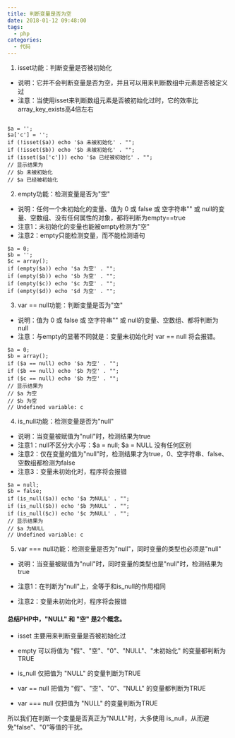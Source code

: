 ```yaml
---
title: 判断变量是否为空
date: 2018-01-12 09:48:00
tags:
  - php
categories:
  - 代码
---
```

1. isset功能：判断变量是否被初始化
* 说明：它并不会判断变量是否为空，并且可以用来判断数组中元素是否被定义过
* 注意：当使用isset来判断数组元素是否被初始化过时，它的效率比array_key_exists高4倍左右
```

$a = '';
$a['c'] = '';
if (!isset($a)) echo '$a 未被初始化' . "";
if (!isset($b)) echo '$b 未被初始化' . "";
if (isset($a['c'])) echo '$a 已经被初始化' . "";
// 显示结果为
// $b 未被初始化
// $a 已经被初始化
```
2. empty功能：检测变量是否为"空"
* 说明：任何一个未初始化的变量、值为 0 或 false 或 空字符串"" 或 null的变量、空数组、没有任何属性的对象，都将判断为empty==true
* 注意1：未初始化的变量也能被empty检测为"空"
* 注意2：empty只能检测变量，而不能检测语句
```
$a = 0;
$b = '';
$c = array();
if (empty($a)) echo '$a 为空' . "";
if (empty($b)) echo '$b 为空' . "";
if (empty($c)) echo '$c 为空' . "";
if (empty($d)) echo '$d 为空' . "";
```
3. var == null功能：判断变量是否为"空"
* 说明：值为 0 或 false 或 空字符串"" 或 null的变量、空数组、都将判断为 null
* 注意：与empty的显著不同就是：变量未初始化时 var == null 将会报错。
```
$a = 0;
$b = array();
if ($a == null) echo '$a 为空' . "";
if ($b == null) echo '$b 为空' . "";
if ($c == null) echo '$b 为空' . "";
// 显示结果为
// $a 为空
// $b 为空
// Undefined variable: c
```
4. is_null功能：检测变量是否为"null"
* 说明：当变量被赋值为"null"时，检测结果为true
* 注意1：null不区分大小写：$a = null; $a = NULL 没有任何区别
* 注意2：仅在变量的值为"null"时，检测结果才为true，0、空字符串、false、空数组都检测为false
* 注意3：变量未初始化时，程序将会报错
```
$a = null;
$b = false;
if (is_null($a)) echo '$a 为NULL' . "";
if (is_null($b)) echo '$b 为NULL' . "";
if (is_null($c)) echo '$c 为NULL' . "";
// 显示结果为
// $a 为NULL
// Undefined variable: c
```
5. var === null功能：检测变量是否为"null"，同时变量的类型也必须是"null"

* 说明：当变量被赋值为"null"时，同时变量的类型也是"null"时，检测结果为true

* 注意1：在判断为"null"上，全等于和is_null的作用相同

* 注意2：变量未初始化时，程序将会报错


#### 总结PHP中，"NULL" 和 "空" 是2个概念。

* isset  主要用来判断变量是否被初始化过

* empty  可以将值为 "假"、"空"、"0"、"NULL"、"未初始化" 的变量都判断为TRUE

* is_null  仅把值为 "NULL" 的变量判断为TRUE

* var == null  把值为 "假"、"空"、"0"、"NULL" 的变量都判断为TRUE

* var === null  仅把值为 "NULL" 的变量判断为TRUE

所以我们在判断一个变量是否真正为"NULL"时，大多使用 is_null，从而避免"false"、"0"等值的干扰。
